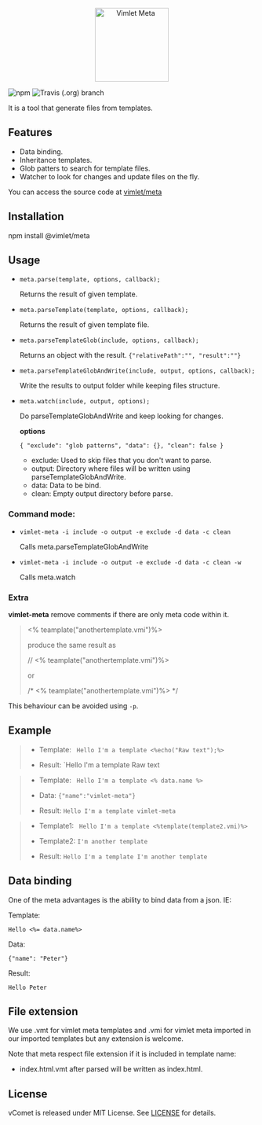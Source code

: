 <p align='center'>
<img src='https://vimlet.com/resources/img/Meta-txt.png' title='Vimlet Meta' alt='Vimlet Meta' height="150">
</p>


![npm](https://img.shields.io/npm/v/@vimlet/meta.svg)
![Travis (.org) branch](https://img.shields.io/travis/vimlet/vimlet-meta/master.svg)

It is a tool that generate files from templates.

## Features

* Data binding.
* Inheritance templates.
* Glob patters to search for template files.
* Watcher to look for changes and update files on the fly.


You can access the source code at [vimlet/meta](https://github.com/vimlet/vimlet-meta)

## Installation

npm install @vimlet/meta

## Usage

* `meta.parse(template, options, callback);`

    Returns the result of given template.

* `meta.parseTemplate(template, options, callback);`

    Returns the result of given template file.

* `meta.parseTemplateGlob(include, options, callback);`

    Returns an object with the result. `{"relativePath":"",
    "result":""}`

* `meta.parseTemplateGlobAndWrite(include, output, options, callback);`

    Write the results to output folder while keeping files structure.

* `meta.watch(include, output, options);`

    Do parseTemplateGlobAndWrite and keep looking for changes.

    **options**

    `{
        "exclude": "glob patterns",
        "data": {},
        "clean": false
    }`
 
    * exclude: Used to skip files that you don't want to parse.
    * output: Directory where files will be written using parseTemplateGlobAndWrite.
    * data: Data to be bind.
    * clean: Empty output directory before parse.

### Command mode:

* `vimlet-meta -i include -o output -e exclude -d data -c clean`

    Calls meta.parseTemplateGlobAndWrite

* `vimlet-meta -i include -o output -e exclude -d data -c clean -w`

    Calls meta.watch

### Extra

**vimlet-meta** remove comments if there are only meta code within it.

> <% teamplate("anothertemplate.vmi")%>
> 
> produce the same result as
> 
> // <% teamplate("anothertemplate.vmi")%>
>
> or
>
> /* <% teamplate("anothertemplate.vmi")%> */

This behaviour can be avoided using `-p`.


## Example

>* Template:
>` Hello I'm a template <%echo("Raw text");%>`
>
>* Result:
> `Hello I'm a template Raw text

>* Template:
>` Hello I'm a template <% data.name %>`
>
>* Data:
> `{"name":"vimlet-meta"}`
>* Result:
> `Hello I'm a template vimlet-meta`

>* Template1:
>` Hello I'm a template <%template(template2.vmi)%>`
>
>* Template2:
> `I'm another template`
>
>* Result:
> `Hello I'm a template I'm another template`


## Data binding

One of the meta advantages is the ability to bind data from a json. IE:

Template:

`Hello <%= data.name%>`

Data:

`{"name": "Peter"}`

Result:

```
Hello Peter
```

## File extension

We use .vmt for vimlet meta templates and .vmi for vimlet meta imported in our imported templates but any extension is welcome.

Note that meta respect file extension if it is included in template name:
* index.html.vmt after parsed will be written as index.html.




## License
vComet is released under MIT License. See [LICENSE](https://github.com/vimlet/vimlet-meta/blob/master/LICENSE) for details.
